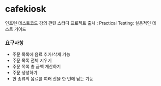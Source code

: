 # cafekiosk
인프런 테스트코드 강의 관련 스터디 프로젝트
출처 : Practical Testing: 실용적인 테스트 가이드

### 요구사항
 - 주문 목록에 음료 추가/삭제 기능
 - 주문 목록 전체 지우기
 - 주문 목록 총 금액 계산하기
 - 주문 생성하기
 - 한 종류의 음료를 여러 잔을 한 번에 담는 기능